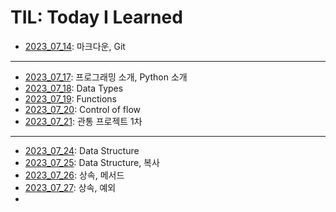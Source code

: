 # TIL: Today I Learned
- [2023_07_14](20230714/README.md): 마크다운, Git
---
- [2023_07_17](20230717/README.md): 프로그래밍 소개, Python 소개
- [2023_07_18](20230718/README.md): Data Types
- [2023_07_19](20230719/README.md): Functions
- [2023_07_20](20230720/README.md): Control of flow
- [2023_07_21](20230721_PJT/README.md): 관통 프로젝트 1차
---
- [2023_07_24](20230724/README.md): Data Structure
- [2023_07_25](20230725/README.md): Data Structure, 복사
- [2023_07_26](20230726/README.md): 상속, 메서드
- [2023_07_27](20230727/README.md): 상속, 예외
- 